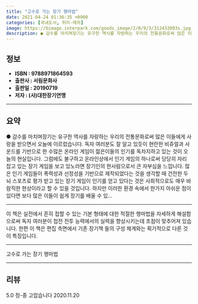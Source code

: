 ```yaml
---
title: "고수로 가는 장기 행마법"
date: 2021-04-24 01:36:35 +0900
categories: [국내도서, 취미-레저]
image: https://bimage.interpark.com/goods_image/2/0/9/3/312432093s.jpg
description: ● 감수를 마치며장기는 유구한 역사를 자랑하는 우리의 전통문화로써 많은 이들에게 사랑을 받으면서 오늘에 이르렀습니다. 독자 여러분도 잘 알고 있듯이 현란한 비쥬얼과 사운드를 기반으로 한 수많은 온라인 게임이 젊은이들의 인기를 독차지하고 있는 것이 오늘의 현실입니다. 그럼에도 불구하고
---
```


## **정보**

- **ISBN : 9788971864593**
- **출판사 : 서림문화사**
- **출판일 : 20190719**
- **저자 : (사)대한장기연맹**

------



## **요약**

●  감수를 마치며장기는 유구한 역사를 자랑하는 우리의 전통문화로써 많은 이들에게 사랑을 받으면서 오늘에 이르렀습니다. 독자 여러분도 잘 알고 있듯이 현란한 비쥬얼과 사운드를 기반으로 한 수많은 온라인 게임이 젊은이들의 인기를 독차지하고 있는 것이 오늘의 현실입니다. 그럼에도 불구하고 온라인상에서 인기 게임의 하나로써 당당히 자리 잡고 있는 장기 게임을 보고 있노라면 장기인의 한사람으로서 큰 자부심을 느낍니다. 많은 인기 게임들이 폭력성과 선정성을 기반으로 제작되었다는 것을 생각할 때 건전한 두뇌 스포츠로 평가 받고 있는 장기 게임이 인기를 얻고 있다는 것은 사회적으로도 매우 바람직한 현상이라고 할 수 있을 것입니다. 하지만 이러한 환경 속에서 한가지 아쉬운 점이 있다면 보다 많은 이들이 쉽게 장기를 배울 수 있...

------

이 책은 실전에서 흔히 접할 수 있는 기본 형태에 대한 적절한 행마법을 자세하게 해설함으로써 독자 여러분이 접전 전투 능력에서의 실력을 향상시키는데 초점이 맞추어져 있습니다. 한편 이 책은 편집 측면에서 기존 장기책 들의 구성 체계와는 획기적으로 다른 것이 특징입니다.

------


고수로 가는 장기 행마법 

------


## **리뷰** 

5.0 정-중 고맙습니다 2020.11.20 <br/>